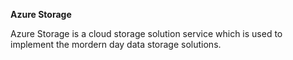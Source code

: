 **Azure Storage**

Azure Storage is a cloud storage solution service which is used to implement the mordern day data storage solutions.